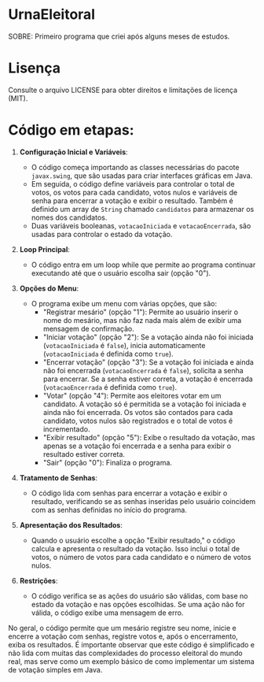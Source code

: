 # UrnaEleitoral

SOBRE: Primeiro programa que criei após alguns meses de estudos.

# Lisença
Consulte o arquivo LICENSE para obter direitos e limitações de licença (MIT).

# Código em etapas:

1. **Configuração Inicial e Variáveis**:
   - O código começa importando as classes necessárias do pacote `javax.swing`, que são usadas para criar interfaces gráficas em Java.
   - Em seguida, o código define variáveis para controlar o total de votos, os votos para cada candidato, votos nulos e variáveis de senha para encerrar a votação e exibir o resultado. Também é definido um array de `String` chamado `candidatos` para armazenar os nomes dos candidatos.
   - Duas variáveis booleanas, `votacaoIniciada` e `votacaoEncerrada`, são usadas para controlar o estado da votação.

2. **Loop Principal**:
   - O código entra em um loop while que permite ao programa continuar executando até que o usuário escolha sair (opção "0").

3. **Opções do Menu**:
   - O programa exibe um menu com várias opções, que são:
     - "Registrar mesário" (opção "1"): Permite ao usuário inserir o nome do mesário, mas não faz nada mais além de exibir uma mensagem de confirmação.
     - "Iniciar votação" (opção "2"): Se a votação ainda não foi iniciada (`votacaoIniciada` é `false`), inicia automaticamente (`votacaoIniciada` é definida como `true`).
     - "Encerrar votação" (opção "3"): Se a votação foi iniciada e ainda não foi encerrada (`votacaoEncerrada` é `false`), solicita a senha para encerrar. Se a senha estiver correta, a votação é encerrada (`votacaoEncerrada` é definida como `true`).
     - "Votar" (opção "4"): Permite aos eleitores votar em um candidato. A votação só é permitida se a votação foi iniciada e ainda não foi encerrada. Os votos são contados para cada candidato, votos nulos são registrados e o total de votos é incrementado.
     - "Exibir resultado" (opção "5"): Exibe o resultado da votação, mas apenas se a votação foi encerrada e a senha para exibir o resultado estiver correta.
     - "Sair" (opção "0"): Finaliza o programa.

4. **Tratamento de Senhas**:
   - O código lida com senhas para encerrar a votação e exibir o resultado, verificando se as senhas inseridas pelo usuário coincidem com as senhas definidas no início do programa.

5. **Apresentação dos Resultados**:
   - Quando o usuário escolhe a opção "Exibir resultado," o código calcula e apresenta o resultado da votação. Isso inclui o total de votos, o número de votos para cada candidato e o número de votos nulos.

6. **Restrições**:
   - O código verifica se as ações do usuário são válidas, com base no estado da votação e nas opções escolhidas. Se uma ação não for válida, o código exibe uma mensagem de erro.

No geral, o código permite que um mesário registre seu nome, inicie e encerre a votação com senhas, registre votos e, após o encerramento, exiba os resultados. É importante observar que este código é simplificado e não lida com muitas das complexidades do processo eleitoral do mundo real, mas serve como um exemplo básico de como implementar um sistema de votação simples em Java.
